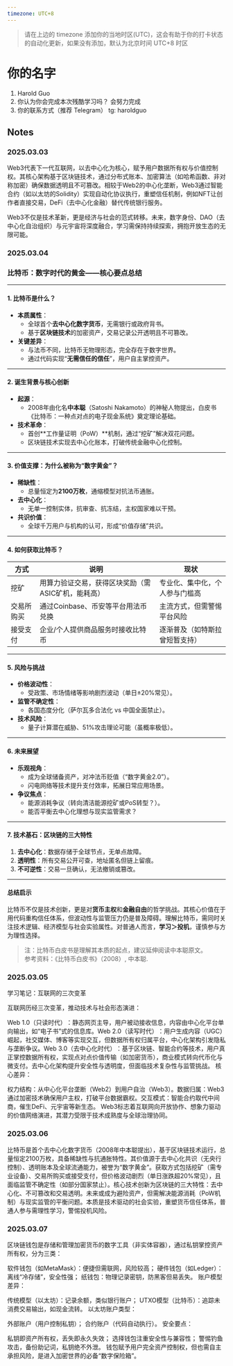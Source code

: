 ```yaml
---
timezone: UTC+8
---
```


> 请在上边的 timezone 添加你的当地时区(UTC)，这会有助于你的打卡状态的自动化更新，如果没有添加，默认为北京时间 UTC+8 时区


# 你的名字

1. Harold Guo
2. 你认为你会完成本次残酷学习吗？
  会努力完成
3. 你的联系方式（推荐 Telegram）
  tg: haroldguo

## Notes

<!-- Content_START -->

### 2025.03.03

Web3代表下一代互联网，以去中心化为核心，赋予用户数据所有权与价值控制权。其核心架构基于区块链技术，通过分布式账本、加密算法（如哈希函数、非对称加密）确保数据透明且不可篡改。相较于Web2的中心化垄断，Web3通过智能合约（如以太坊的Solidity）实现自动化协议执行，重塑信任机制，例如NFT让创作者直接交易，DeFi（去中心化金融）替代传统银行服务。

Web3不仅是技术革新，更是经济与社会的范式转移。未来，数字身份、DAO（去中心化自治组织）与元宇宙将深度融合，学习需保持持续探索，拥抱开放生态的无限可能。

### 2025.03.04



### 比特币：数字时代的黄金——核心要点总结

---

#### **1. 比特币是什么？**  
- **本质属性**：  
  - 全球首个**去中心化数字货币**，无需银行或政府背书。  
  - 基于**区块链技术**的加密资产，交易记录公开透明且不可篡改。  
- **关键差异**：  
  - 与法币不同，比特币无物理形态，完全存在于数字世界。  
  - 通过代码实现“**无需信任的信任**”，用户自主掌控资产。

---

#### **2. 诞生背景与核心创新**  
- **起源**：  
  - 2008年由化名**中本聪**（Satoshi Nakamoto）的神秘人物提出，白皮书《比特币：一种点对点的电子现金系统》奠定理论基础。  
- **技术革命**：  
  - 首创**工作量证明（PoW）**机制，通过“挖矿”解决双花问题。  
  - 区块链技术实现去中心化账本，打破传统金融中心化控制。

---

#### **3. 价值支撑：为什么被称为“数字黄金”？**  
- **稀缺性**：  
  - 总量恒定为**2100万枚**，通缩模型对抗法币通胀。  
- **去中心化**：  
  - 无单一控制实体，抗审查、抗冻结，主权国家难以干预。  
- **共识价值**：  
  - 全球千万用户与机构的认可，形成“价值存储”共识。  

---

#### **4. 如何获取比特币？**  
| **方式**      | **说明**                                                                 | **现状**                     |  
|---------------|-------------------------------------------------------------------------|-----------------------------|  
| 挖矿          | 用算力验证交易，获得区块奖励（需ASIC矿机，能耗高）                          | 专业化、集中化，个人参与门槛高 |  
| 交易所购买    | 通过Coinbase、币安等平台用法币兑换                                       | 主流方式，但需警惕平台风险     |  
| 接受支付      | 企业/个人提供商品服务时接收比特币                                         | 逐渐普及（如特斯拉曾短暂支持） |  

---

#### **5. 风险与挑战**  
- **价格波动性**：  
  - 受政策、市场情绪等影响剧烈波动（单日±20%常见）。  
- **监管不确定性**：  
  - 各国态度分化（萨尔瓦多合法化 vs 中国全面禁止）。  
- **技术风险**：  
  - 量子计算潜在威胁、51%攻击理论可能（虽概率极低）。  

---

#### **6. 未来展望**  
- **乐观视角**：  
  - 成为全球储备资产，对冲法币贬值（“数字黄金2.0”）。  
  - 闪电网络等技术提升支付效率，拓展日常应用场景。  
- **争议焦点**：  
  - 能源消耗争议（转向清洁能源挖矿或PoS转型？）。  
  - 能否平衡去中心化理想与现实监管需求？  

---

#### **7. 技术基石：区块链的三大特性**  
1. **去中心化**：数据存储于全球节点，无单点故障。  
2. **透明性**：所有交易公开可查，地址匿名但链上留痕。  
3. **不可逆性**：交易一旦确认，无法撤销或篡改。  

---

#### **总结启示**  
比特币不仅是技术创新，更是对**货币主权**和**金融自由**的哲学挑战。其核心价值在于用代码重构信任体系，但波动性与监管压力仍是普及障碍。理解比特币，需同时关注技术逻辑、经济模型与社会实验属性。对普通人而言，**学习＞投机**，谨慎参与方为理性选择。  

> 注：比特币白皮书是理解其本质的起点，建议延伸阅读中本聪原文。  
> 参考资料：《比特币白皮书》（2008）, 中本聪.


### 2025.03.05

学习笔记：互联网的三次变革​

互联网历经三次变革，推动技术与社会形态演进：

​Web 1.0（只读时代）​：静态网页主导，用户被动接收信息，内容由中心化平台单向输出，如“电子书”式的信息库。
​Web 2.0（读写时代）​：用户生成内容（UGC）崛起，社交媒体、博客等实现交互，但数据所有权归属平台，中心化架构引发隐私与垄断争议。
​Web 3.0（去中心化时代）​：基于区块链、智能合约等技术，用户真正掌控数据所有权，实现点对点价值传输（如加密货币），商业模式转向代币化与微支付。去中心化架构提升安全性与透明度，但面临技术复杂性与监管挑战。
核心差异：

​权力结构：从中心化平台垄断（Web2）到用户自治（Web3）。
​数据归属：Web3通过加密技术确保用户主权，打破平台数据霸权。
​交互模式：智能合约取代中间商，催生DeFi、元宇宙等新生态。
Web3标志着互联网向开放协作、想象力驱动的价值网络演进，其潜力受限于技术成熟度与全球治理协同。

### 2025.03.06

比特币是首个去中心化数字货币（2008年中本聪提出），基于区块链技术运行，总量恒定2100万枚，具备稀缺性与抗通胀特性。其价值源于去中心化共识（无央行控制）、透明账本及全球流通能力，被誉为“数字黄金”。获取方式包括挖矿（需专业设备）、交易所购买或接受支付，但价格波动剧烈（单日涨跌超20%常见），且面临监管不确定性（如部分国家禁止）。核心技术创新为区块链的三大特性：去中心化、不可篡改和交易透明。未来或成为避险资产，但需解决能源消耗（PoW机制）与现实监管的平衡问题。本质是技术驱动的社会实验，重塑货币信任体系，普通人参与需理性学习，警惕投机风险。

### 2025.03.07

区块链钱包是存储和管理加密货币的数字工具（非实体容器），通过私钥掌控资产所有权，分为三类：

软件钱包（如MetaMask）：便捷但需联网，风险较高；
硬件钱包（如Ledger）：离线“冷存储”，安全性强；
纸钱包：物理记录密钥，防黑客但易丢失。
账户模型差异：

传统模型（以太坊）：记录余额，类似银行账户；
UTXO模型（比特币）：追踪未消费交易输出，如现金流转。
以太坊账户类型：

外部账户（用户控制私钥）；
合约账户（代码自动执行）。
安全要点：

私钥即资产所有权，丢失即永久失效；
选择钱包注重安全性与兼容性；
警惕钓鱼攻击，备份助记词，私钥绝不外泄。
钱包赋予用户完全资产控制权，但也需自主承担风险，是进入加密世界的必备“数字保险箱”。

<!-- Content_END -->
